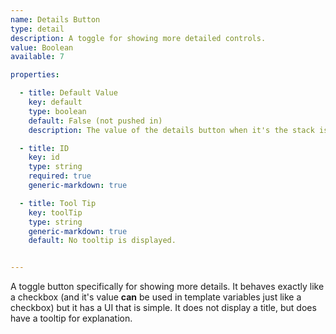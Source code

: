 ```yaml
---
name: Details Button
type: detail
description: A toggle for showing more detailed controls.
value: Boolean
available: 7

properties:

  - title: Default Value
    key: default
    type: boolean
    default: False (not pushed in)
    description: The value of the details button when it's the stack is placed on the page.

  - title: ID
    key: id
    type: string
    required: true
    generic-markdown: true

  - title: Tool Tip
    key: toolTip
    type: string
    generic-markdown: true
    default: No tooltip is displayed.


---
```


A toggle button specifically for showing more details. It behaves exactly like a checkbox (and it's value **can** be used in template variables just like a checkbox) but it has a UI that is simple. It does not display a title, but does have a tooltip for explanation.

